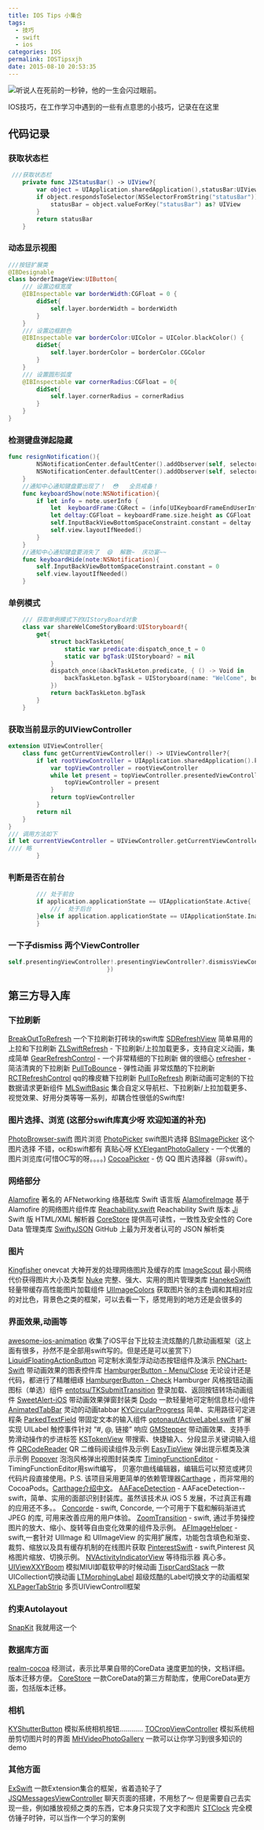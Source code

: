 ```yaml
---
title: IOS Tips 小集合
tags:
  - 技巧
  - swift
  - ios
categories: IOS
permalink: IOSTipsxjh
date: 2015-08-10 20:53:35
---
```


![](http://image.msiter.com/stock-photo-155024749.jpg "听说人在死前的一秒钟，他的一生会闪过眼前。")

IOS技巧，在工作学习中遇到的一些有点意思的小技巧，记录在在这里

<!--more-->

## 代码记录

###  获取状态栏

````swift
 ///获取状态栏
    private func JZStatusBar() -> UIView?{
        var object = UIApplication.sharedApplication(),statusBar:UIView?
        if object.respondsToSelector(NSSelectorFromString("statusBar")) {
            statusBar = object.valueForKey("statusBar") as? UIView
        }
        return statusBar
    }

````

### 动态显示视图

````swift
///按钮扩展类
@IBDesignable
class borderImageView:UIButton{
    /// 设置边框宽度
    @IBInspectable var borderWidth:CGFloat = 0 {
        didSet{
            self.layer.borderWidth = borderWidth
        }
    }
    /// 设置边框颜色
    @IBInspectable var borderColor:UIColor = UIColor.blackColor() {
        didSet{
            self.layer.borderColor = borderColor.CGColor
        }
    }
    /// 设置圆形弧度
    @IBInspectable var cornerRadius:CGFloat = 0{
        didSet{
            self.layer.cornerRadius = cornerRadius
        }
    }
}
````


### 检测键盘弹起隐藏

````swift
func resignNotification(){
        NSNotificationCenter.defaultCenter().addObserver(self, selector: "keyboardShow:", name: UIKeyboardWillShowNotification, object: nil)
        NSNotificationCenter.defaultCenter().addObserver(self, selector: "keyboardHide:", name: UIKeyboardWillHideNotification, object: nil)
    }
    //通知中心通知键盘要出现了！  😳   全员戒备！
    func keyboardShow(note:NSNotification){
        if let info = note.userInfo {
            let  keyboardFrame:CGRect = (info[UIKeyboardFrameEndUserInfoKey] as! NSValue).CGRectValue()
            let deltay:CGFloat = keyboardFrame.size.height as CGFloat
            self.InputBackViewBottomSpaceConstraint.constant = deltay
            self.view.layoutIfNeeded()
        }
    }
    //通知中心通知键盘要消失了  😄  解散~  庆功宴~~
    func keyboardHide(note:NSNotification){
        self.InputBackViewBottomSpaceConstraint.constant = 0
        self.view.layoutIfNeeded()
    }
````


### 单例模式

````swift
    /// 获取单例模式下的UIStoryBoard对象
    class var shareWelComeStoryBoard:UIStoryboard!{
        get{
            struct backTaskLeton{
                static var predicate:dispatch_once_t = 0
                static var bgTask:UIStoryboard? = nil
            }
            dispatch_once(&backTaskLeton.predicate, { () -> Void in
                backTaskLeton.bgTask = UIStoryboard(name: "WelCome", bundle: NSBundle.mainBundle())
            })
            return backTaskLeton.bgTask
        }
    }
````

### 获取当前显示的UIViewController
````swift
extension UIViewController{
    class func getCurrentViewController() -> UIViewController?{
        if let rootViewController = UIApplication.sharedApplication().keyWindow?.rootViewController{
            var topViewController = rootViewController
            while let present = topViewController.presentedViewController{
                topViewController = present
            }
            return topViewController
        }
        return nil
    }
}
/// 调用方法如下
if let currentViewController = UIViewController.getCurrentViewController(){
//// 略
        }
````


### 判断是否在前台

````swift
        /// 处于前台
        if application.applicationState == UIApplicationState.Active{
            ///  处于后台
        }else if application.applicationState == UIApplicationState.Inactive{
        }
````

### 一下子dismiss 两个ViewController

````swift
self.presentingViewController!.presentingViewController?.dismissViewControllerAnimated(true, completion: { () -> Void in
                            })
````

## 第三方导入库

### 下拉刷新
[BreakOutToRefresh](https://github.com/dasdom/BreakOutToRefresh) 一个下拉刷新打砖块的swift库
[SDRefreshView](https://github.com/gsdios/SDRefreshView) 简单易用的上拉和下拉刷新
[ZLSwiftRefresh](https://github.com/MakeZL/ZLSwiftRefresh) - 下拉刷新/上拉加载更多，支持自定义动画，集成简单
[GearRefreshControl](https://github.com/andreamazz/GearRefreshControl) - 一个非常精细的下拉刷新 做的很细心
[refresher](https://github.com/jcavar/refresher) - 简洁清爽的下拉刷新
[PullToBounce](https://github.com/entotsu/PullToBounce) - 弹性动画 非常炫酷的下拉刷新
[RCTRefreshControl](https://github.com/Shuangzuan/RCTRefreshControl) qq的橡皮糖下拉刷新
[PullToRefresh](https://github.com/Yalantis/PullToRefresh) 刷新动画可定制的下拉数据请求更新组件
[MLSwiftBasic](https://github.com/MakeZL/MLSwiftBasic) 集合自定义导航栏、下拉刷新/上拉加载更多、视觉效果、好用分类等等一系列，却耦合性很低的Swift库!

### 图片选择、浏览 (这部分swift库真少呀 欢迎知道的补充)
[PhotoBrowser-swift](https://github.com/nsdictionary/PhotoBrowser) 图片浏览
[PhotoPicker](https://github.com/mengxiangyue/PhotoPicker) swift图片选择
[BSImagePicker](https://github.com/mikaoj/BSImagePicker) 这个图片选择 不错，oc和swift都有 真贴心呀
[KYElegantPhotoGallery](https://github.com/KittenYang/KYElegantPhotoGallery) - 一个优雅的图片浏览库(可惜OC写的呀。。。。)
[CocoaPicker](https://github.com/thebookofleaves/CocoaPicker) - 仿 QQ 图片选择器（非swift）。

### 网络部分
[Alamofire](https://github.com/Alamofire/Alamofire) 著名的 AFNetworking 络基础库 Swift 语言版
[AlamofireImage](https://github.com/Alamofire/AlamofireImage) 基于 Alamofire 的网络图片组件库
[Reachability.swift](https://github.com/ashleymills/Reachability.swift) Reachability Swift 版本
[Ji](https://github.com/honghaoz/Ji) Swift 版 HTML/XML 解析器
[CoreStore](https://github.com/JohnEstropia/CoreStore) 提供高可读性，一致性及安全性的 Core Data 管理类库
[SwiftyJSON](https://github.com/SwiftyJSON/SwiftyJSON) GitHub 上最为开发者认可的 JSON 解析类

### 图片
[Kingfisher](https://github.com/onevcat/Kingfisher) onevcat 大神开发的处理网络图片及缓存的库
[ImageScout](https://github.com/kaishin/ImageScout) 最小网络代价获得图片大小及类型
[Nuke](https://github.com/kean/Nuke) 完整、强大、实用的图片管理类库
[HanekeSwift](https://github.com/Haneke/HanekeSwift) 轻量带缓存高性能图片加载组件
[UIImageColors](https://github.com/jathu/UIImageColors) 获取图片张的主色调和其相对应的对比色，背景色之类的框架，可以去看一下，感觉用到的地方还是会很多的

### 界面效果,动画等
[awesome-ios-animation](https://github.com/sxyx2008/awesome-ios-animation) 收集了iOS平台下比较主流炫酷的几款动画框架（这上面有很多，孙然不是全部用swift写的。但是还是可以鉴赏下）
[LiquidFloatingActionButton](https://github.com/yoavlt/LiquidFloatingActionButton) 可定制水滴型浮动动态按钮组件及演示
[PNChart-Swift](https://github.com/kevinzhow/PNChart-Swift) 带动画效果的图表控件库
[HamburgerButton - Menu/Close](https://github.com/robb/hamburger-button) 无论设计还是代码，都进行了精雕细琢
[HamburgerButton - Check](https://github.com/entotsu/TKAnimatedCheckButton) Hamburger 风格按钮动画图标（单选）组件
[entotsu/TKSubmitTransition](https://github.com/entotsu/TKSubmitTransition) 登录加载、返回按钮转场动画组件
[SweetAlert-iOS](https://github.com/codestergit/SweetAlert-iOS) 带动画效果弹窗封装类
[Dodo](https://github.com/exchangegroup/Dodo) 一款轻量地可定制信息栏小组件
[AnimatedTabBar](https://github.com/Ramotion/animated-tab-bar) 灵动的动画tabbar
[KYCircularProgress](https://github.com/kentya6/KYCircularProgress) 简单、实用路径可定进程条
[ParkedTextField](https://github.com/gmertk/ParkedTextField) 带固定文本的输入组件
[optonaut/ActiveLabel.swift](https://github.com/optonaut/ActiveLabel.swift) 扩展实现 UILabel 触控事件针对 “#, @, 链接” 响应
[GMStepper](https://github.com/gmertk/GMStepper) 带动画效果、支持手势滑动操作的步进标签
[KSTokenView](https://github.com/khawars/KSTokenView) 带搜索、快捷输入、分段显示关键词输入组件
[QRCodeReader](https://github.com/yannickl/QRCodeReader.swift) QR 二维码阅读组件及示例
[EasyTipView](https://github.com/teodorpatras/EasyTipView) 弹出提示框类及演示示例
[Popover](https://github.com/corin8823/Popover) 泡泡风格弹出视图封装类库
[TimingFunctionEditor](https://github.com/schwa/TimingFunctionEditor) - TimingFunctionEditor用swift编写， 贝塞尔曲线编辑器，编辑后可以预览或拷贝代码片段直接使用。P.S. 该项目采用更简单的依赖管理器[Carthage](https://github.com/Carthage/Carthage) ，而非常用的 CocoaPods。[Carthage介绍中文](http://www.cocoachina.com/ios/20141204/10528.html)。
[AAFaceDetection](https://github.com/aaronabentheuer/AAFaceDetection) - AAFaceDetection--swift，简单、实用的面部识别封装库。虽然该技术从 iOS 5 发展，不过真正有趣的应用还不多。。
[Concorde](https://github.com/contentful-labs/Concorde) - swift, Concorde, 一个可用于下载和解码渐进式 JPEG 的库, 可用来改善应用的用户体验。
[ZoomTransition](https://github.com/tristanhimmelman/ZoomTransition) - swift, 通过手势操控图片的放大、缩小、旋转等自由变化效果的组件及示例。
[AFImageHelper](https://github.com/melvitax/AFImageHelper) - swift,一套针对 UIImage 和 UIImageView 的实用扩展库，功能包含填色和渐变、裁剪、缩放以及具有缓存机制的在线图片获取
[PinterestSwift](PinterestSwift) - swift,Pinterest 风格图片缩放、切换示例。
[NVActivityIndicatorView](https://github.com/ninjaprox/NVActivityIndicatorView) 等待指示器 真心多。
[UIViewXXYBoom](https://github.com/xxycode/UIViewXXYBoom) 模拟MIUI卸载软甲的时候动画
[TisprCardStack](https://github.com/tispr/tispr-card-stack) 一款UICollection切换动画
[LTMorphingLabel](https://github.com/lexrus/LTMorphingLabel) 超级炫酷的Label切换文字的动画框架
[XLPagerTabStrip](https://github.com/xmartlabs/XLPagerTabStrip) 多页UIViewControll框架

### 约束Autolayout
[SnapKit](https://github.com/SnapKit/SnapKit) 我就用这一个

### 数据库方面
 [realm-cocoa](https://github.com/realm/realm-cocoa) 经测试，表示比苹果自带的CoreData 速度更加的快，文档详细。版本迁移方便。
 [CoreStore](https://github.com/JohnEstropia/CoreStore) 一款CoreData的第三方帮助库，使用CoreData更方面，包括版本迁移。

### 相机
[KYShutterButton](https://github.com/ykyouhei/KYShutterButton) 模拟系统相机按钮…………
[TOCropViewController](https://github.com/TimOliver/TOCropViewController) 模拟系统相册剪切图片时的界面
[MHVideoPhotoGallery](https://github.com/mariohahn/MHVideoPhotoGallery) 一款可以让你学习到很多知识的demo





### 其他方面
[ExSwift](https://github.com/pNre/ExSwift) 一款Extension集合的框架，省着造轮子了
[JSQMessagesViewController](https://github.com/jessesquires/JSQMessagesViewController) 聊天页面的搭建，不用愁了～ 但是需要自己去实现一些，例如播放视频之类的东西，它本身只实现了文字和图片
[STClock](https://github.com/zhenlintie/STClock) 完全模仿锤子时钟，可以当作一个学习的案例
